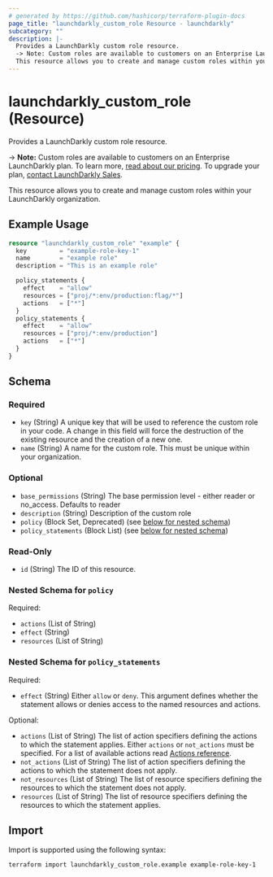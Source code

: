 ```yaml
---
# generated by https://github.com/hashicorp/terraform-plugin-docs
page_title: "launchdarkly_custom_role Resource - launchdarkly"
subcategory: ""
description: |-
  Provides a LaunchDarkly custom role resource.
  -> Note: Custom roles are available to customers on an Enterprise LaunchDarkly plan. To learn more, read about our pricing https://launchdarkly.com/pricing/. To upgrade your plan, contact LaunchDarkly Sales https://launchdarkly.com/contact-sales/.
  This resource allows you to create and manage custom roles within your LaunchDarkly organization.
---
```


# launchdarkly_custom_role (Resource)

Provides a LaunchDarkly custom role resource.

-> **Note:** Custom roles are available to customers on an Enterprise LaunchDarkly plan. To learn more, [read about our pricing](https://launchdarkly.com/pricing/). To upgrade your plan, [contact LaunchDarkly Sales](https://launchdarkly.com/contact-sales/).

This resource allows you to create and manage custom roles within your LaunchDarkly organization.

## Example Usage

```terraform
resource "launchdarkly_custom_role" "example" {
  key         = "example-role-key-1"
  name        = "example role"
  description = "This is an example role"

  policy_statements {
    effect    = "allow"
    resources = ["proj/*:env/production:flag/*"]
    actions   = ["*"]
  }
  policy_statements {
    effect    = "allow"
    resources = ["proj/*:env/production"]
    actions   = ["*"]
  }
}
```

<!-- schema generated by tfplugindocs -->
## Schema

### Required

- `key` (String) A unique key that will be used to reference the custom role in your code. A change in this field will force the destruction of the existing resource and the creation of a new one.
- `name` (String) A name for the custom role. This must be unique within your organization.

### Optional

- `base_permissions` (String) The base permission level - either reader or no_access. Defaults to reader
- `description` (String) Description of the custom role
- `policy` (Block Set, Deprecated) (see [below for nested schema](#nestedblock--policy))
- `policy_statements` (Block List) (see [below for nested schema](#nestedblock--policy_statements))

### Read-Only

- `id` (String) The ID of this resource.

<a id="nestedblock--policy"></a>
### Nested Schema for `policy`

Required:

- `actions` (List of String)
- `effect` (String)
- `resources` (List of String)


<a id="nestedblock--policy_statements"></a>
### Nested Schema for `policy_statements`

Required:

- `effect` (String) Either `allow` or `deny`. This argument defines whether the statement allows or denies access to the named resources and actions.

Optional:

- `actions` (List of String) The list of action specifiers defining the actions to which the statement applies.
Either `actions` or `not_actions` must be specified. For a list of available actions read [Actions reference](https://docs.launchdarkly.com/home/account-security/custom-roles/actions#actions-reference).
- `not_actions` (List of String) The list of action specifiers defining the actions to which the statement does not apply.
- `not_resources` (List of String) The list of resource specifiers defining the resources to which the statement does not apply.
- `resources` (List of String) The list of resource specifiers defining the resources to which the statement applies.

## Import

Import is supported using the following syntax:

```shell
terraform import launchdarkly_custom_role.example example-role-key-1
```
